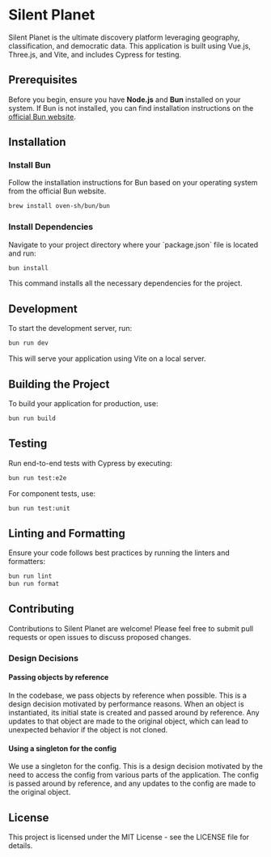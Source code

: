 # Silent Planet

Silent Planet is the ultimate discovery platform leveraging geography, classification, and democratic data. This application is built using Vue.js, Three.js, and Vite, and includes Cypress for testing.

## Prerequisites

Before you begin, ensure you have **Node.js** and **Bun** installed on your system. If Bun is not installed, you can find installation instructions on the [official Bun website](https://bun.sh).

## Installation

### Install Bun

Follow the installation instructions for Bun based on your operating system from the official Bun website.

```bash
brew install oven-sh/bun/bun
```

### Install Dependencies

Navigate to your project directory where your \`package.json\` file is located and run:

```bash
bun install
```

This command installs all the necessary dependencies for the project.

## Development

To start the development server, run:

```bash
bun run dev
```

This will serve your application using Vite on a local server.

## Building the Project

To build your application for production, use:

```bash
bun run build
```

## Testing

Run end-to-end tests with Cypress by executing:

```bash
bun run test:e2e
```

For component tests, use:

```bash
bun run test:unit
```

## Linting and Formatting

Ensure your code follows best practices by running the linters and formatters:

```bash
bun run lint
bun run format
```

## Contributing

Contributions to Silent Planet are welcome! Please feel free to submit pull requests or open issues to discuss proposed changes.

### Design Decisions

#### Passing objects by reference

In the codebase, we pass objects by reference when possible. This is a design decision motivated by performance reasons. When an object is instantiated, its initial state is created and passed around by reference. Any updates to that object are made to the original object, which can lead to unexpected behavior if the object is not cloned.

#### Using a singleton for the config

We use a singleton for the config. This is a design decision motivated by the need to access the config from various parts of the application. The config is passed around by reference, and any updates to the config are made to the original object.

## License

This project is licensed under the MIT License - see the LICENSE file for details.
